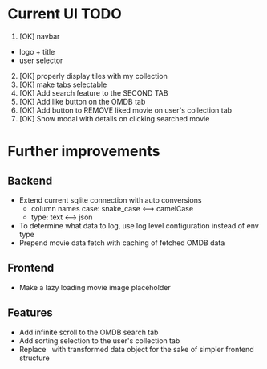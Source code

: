 # Current UI TODO
1. [OK] navbar
 - logo + title
 - user selector
2. [OK] properly display tiles with my collection
3. [OK] make tabs selectable
4. [OK] Add search feature to the SECOND TAB
5. [OK] Add like button on the OMDB tab
6. [OK] Add button to REMOVE liked movie on user's collection tab
8. [OK] Show modal with details on clicking searched movie

# Further improvements

## Backend
- Extend current sqlite connection with auto conversions
  - column names case: snake_case <--> camelCase
  - type: text <--> json
- To determine what data to log, use log level configuration instead of env type
- Prepend movie data fetch with caching of fetched OMDB data

## Frontend
- Make a lazy loading movie image placeholder

## Features
- Add infinite scroll to the OMDB search tab
- Add sorting selection to the user's collection tab
- Replace <img v-if...> <img v-else...> with transformed data object for the sake of simpler frontend structure

